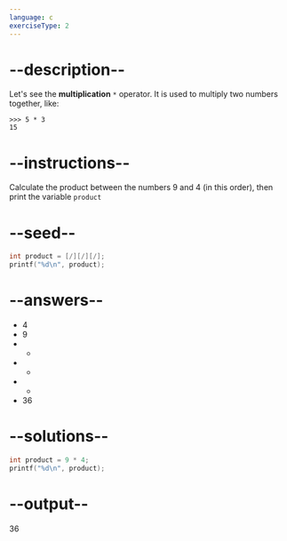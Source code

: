 ```yaml
---
language: c
exerciseType: 2
---
```


# --description--

Let's see the **multiplication** `*` operator.
It is used to multiply two numbers together, like:
```
>>> 5 * 3
15
```

# --instructions--

Calculate the product between the numbers 9 and 4 (in this order), then print the variable `product`

# --seed--

```c
int product = [/][/][/];
printf("%d\n", product);
```

# --answers--

- 4
- 9
-  + 
-  - 
-  * 
- 36

# --solutions--

```c
int product = 9 * 4;
printf("%d\n", product);
```

# --output--

36
